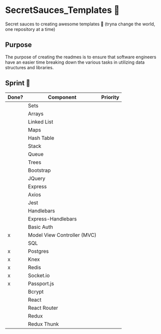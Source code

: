 # SecretSauces_Templates 🚀

Secret sauces to creating awesome templates 🚀 (tryna change the world, one repository at a time)

## Purpose

The purpose of creating the readmes is to ensure that software engineers have an easier time breaking down the various tasks in utilizing data structures and libraries.

## Sprint :athletic_shoe:

| Done? | Component                   | Priority |
| ----- | --------------------------- | :------: |
|       | Sets                        |          |
|       | Arrays                      |          |
|       | Linked List                 |          |
|       | Maps                        |          |
|       | Hash Table                  |          |
|       | Stack                       |          |
|       | Queue                       |          |
|       | Trees                       |          |
|       | Bootstrap                   |          |
|       | JQuery                      |          |
|       | Express                     |          |
|       | Axios                       |          |
|       | Jest                        |          |
|       | Handlebars                  |          |
|       | Express-Handlebars          |          |
|       | Basic Auth                  |          |
| x     | Model View Controller (MVC) |          |
|       | SQL                         |          |
| x     | Postgres                    |          |
| x     | Knex                        |          |
| x     | Redis                       |          |
| x     | Socket.io                   |          |
| x     | Passport.js                 |          |
|       | Bcrypt                      |          |
|       | React                       |          |
|       | React Router                |          |
|       | Redux                       |          |
|       | Redux Thunk                 |          |
